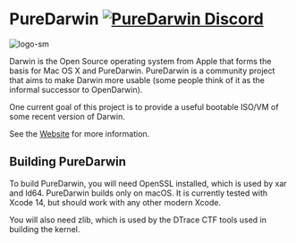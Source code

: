 # PureDarwin   [![PureDarwin Discord](https://dcbadge.limes.pink/api/server/https://discord.gg/9kz8XXRRcT?style=flat)](https://discord.gg/9kz8XXRRcT)

![logo-sm](https://github.com/user-attachments/assets/ea4bd560-3738-4486-80ab-2f313e4a33a1)

Darwin is the Open Source operating system from Apple that forms the basis for Mac OS X and PureDarwin. PureDarwin is a community project that aims to make Darwin more usable (some people think of it as the informal successor to OpenDarwin).

One current goal of this project is to provide a useful bootable ISO/VM of some recent version of Darwin.

See the [Website](https://www.puredarwin.org) for more information.

## Building PureDarwin

To build PureDarwin, you will need OpenSSL installed, which is used by xar and ld64.
PureDarwin builds only on macOS. It is currently tested with Xcode 14, but should work
with any other modern Xcode.

You will also need zlib, which is used by the DTrace CTF tools used in building the kernel.
